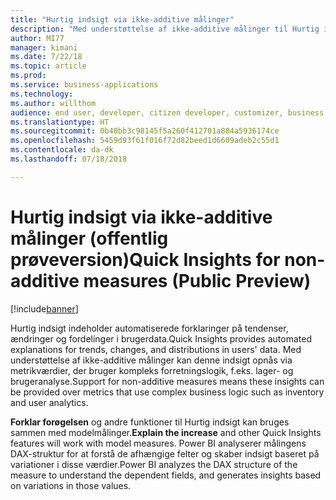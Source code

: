 ```yaml
---
title: "Hurtig indsigt via ikke-additive målinger"
description: "Med understøttelse af ikke-additive målinger til Hurtig indsigt kan denne indsigt opnås via metrikværdier, der bruger kompleks forretningslogik, f.eks. lager- og brugeranalyse"
author: MI77
manager: kimani
ms.date: 7/22/18
ms.topic: article
ms.prod: 
ms.service: business-applications
ms.technology: 
ms.author: willthom
audience: end user, developer, citizen developer, customizer, business analyst, IT pro
ms.translationtype: HT
ms.sourcegitcommit: 0b40bb3c98145f5a260f412701a884a5936174ce
ms.openlocfilehash: 5459d93f61f016f72d82beed1d6609adeb2c55d1
ms.contentlocale: da-dk
ms.lasthandoff: 07/18/2018

---
```


# <a name="quick-insights-for-non-additive-measures-public-preview"></a><span data-ttu-id="2f200-103">Hurtig indsigt via ikke-additive målinger (offentlig prøveversion)</span><span class="sxs-lookup"><span data-stu-id="2f200-103">Quick Insights for non-additive measures (Public Preview)</span></span>

[!include[banner](../../../includes/banner.md)]

<span data-ttu-id="2f200-104">Hurtig indsigt indeholder automatiserede forklaringer på tendenser, ændringer og fordelinger i brugerdata.</span><span class="sxs-lookup"><span data-stu-id="2f200-104">Quick Insights provides automated explanations for trends, changes, and distributions in users' data.</span></span> <span data-ttu-id="2f200-105">Med understøttelse af ikke-additive målinger kan denne indsigt opnås via metrikværdier, der bruger kompleks forretningslogik, f.eks. lager- og brugeranalyse.</span><span class="sxs-lookup"><span data-stu-id="2f200-105">Support for non-additive measures means these insights can be provided over metrics that use complex business logic such as inventory and user analytics.</span></span> 

<span data-ttu-id="2f200-106">**Forklar forøgelsen** og andre funktioner til Hurtig indsigt kan bruges sammen med modelmålinger.</span><span class="sxs-lookup"><span data-stu-id="2f200-106">**Explain the increase** and other Quick Insights features will work with model measures.</span></span> <span data-ttu-id="2f200-107">Power BI analyserer målingens DAX-struktur for at forstå de afhængige felter og skaber indsigt baseret på variationer i disse værdier.</span><span class="sxs-lookup"><span data-stu-id="2f200-107">Power BI analyzes the DAX structure of the measure to understand the dependent fields, and generates insights based on variations in those values.</span></span>

<!--
### Who uses this feature
This feature is intended for all report users. It works without any additional setup. 
## Status
### Development status
In development
#### Target timeframe
October ‘18
-->

